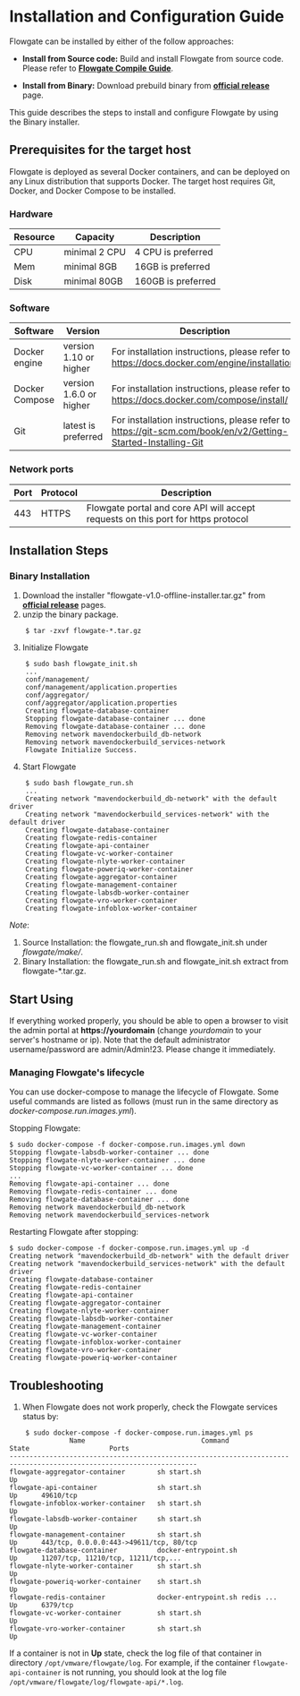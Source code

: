 # Installation and Configuration Guide
Flowgate can be installed by either of the follow approaches: 

- **Install from Source code:** Build and install Flowgate from source code. Please refer to **[Flowgate Compile Guide](compile_guide.md)**.

- **Install from Binary:** Download prebuild binary from **[official release](https://github.com/vmware/flowgate/releases)** page.


This guide describes the steps to install and configure Flowgate by using the Binary installer.

## Prerequisites for the target host
Flowgate is deployed as several Docker containers, and can be deployed on any Linux distribution that supports Docker. The target host requires Git, Docker, and Docker Compose to be installed.  
### Hardware
|Resource|Capacity|Description|
|---|---|---|
|CPU|minimal 2 CPU|4 CPU is preferred|
|Mem|minimal 8GB|16GB is preferred|
|Disk|minimal 80GB|160GB is preferred|
### Software
|Software|Version|Description|
|---|---|---|
|Docker engine|version 1.10 or higher|For installation instructions, please refer to: https://docs.docker.com/engine/installation/|
|Docker Compose|version 1.6.0 or higher|For installation instructions, please refer to: https://docs.docker.com/compose/install/|
|Git|latest is preferred|For installation instructions, please refer to: https://git-scm.com/book/en/v2/Getting-Started-Installing-Git|
### Network ports 
|Port|Protocol|Description|
|---|---|---|
|443|HTTPS|Flowgate portal and core API will accept requests on this port for https protocol|

## Installation Steps

### Binary Installation

1. Download the installer "flowgate-v1.0-offline-installer.tar.gz" from **[official release](https://github.com/vmware/flowgate/releases)** pages.
2. unzip the binary package.
```
    $ tar -zxvf flowgate-*.tar.gz
```

3. Initialize Flowgate

```
    $ sudo bash flowgate_init.sh
    ...
    conf/management/
    conf/management/application.properties
    conf/aggregator/
    conf/aggregator/application.properties
    Creating flowgate-database-container
    Stopping flowgate-database-container ... done
    Removing flowgate-database-container ... done
    Removing network mavendockerbuild_db-network
    Removing network mavendockerbuild_services-network
    Flowgate Initialize Success.
```

4. Start Flowgate

```
    $ sudo bash flowgate_run.sh
    ...
    Creating network "mavendockerbuild_db-network" with the default driver
    Creating network "mavendockerbuild_services-network" with the default driver
    Creating flowgate-database-container
    Creating flowgate-redis-container
    Creating flowgate-api-container
    Creating flowgate-vc-worker-container
    Creating flowgate-nlyte-worker-container
    Creating flowgate-poweriq-worker-container
    Creating flowgate-aggregator-container
    Creating flowgate-management-container
    Creating flowgate-labsdb-worker-container
    Creating flowgate-vro-worker-container
    Creating flowgate-infoblox-worker-container

```
*Note*:
1. Source Installation: the flowgate_run.sh and flowgate_init.sh under *flowgate/make/*.
2. Binary Installation: the flowgate_run.sh and flowgate_init.sh extract from flowgate-*.tar.gz.

## Start Using

If everything worked properly, you should be able to open a browser to visit the admin portal at **https://yourdomain** (change *yourdomain* to your server's hostname or ip). Note that the default administrator username/password are admin/Admin!23. Please change it immediately.

### Managing Flowgate's lifecycle
You can use docker-compose to manage the lifecycle of Flowgate. Some useful commands are listed as follows (must run in the same directory as *docker-compose.run.images.yml*).

Stopping Flowgate:
```
$ sudo docker-compose -f docker-compose.run.images.yml down
Stopping flowgate-labsdb-worker-container ... done
Stopping flowgate-nlyte-worker-container ... done
Stopping flowgate-vc-worker-container ... done
...
Removing flowgate-api-container ... done
Removing flowgate-redis-container ... done
Removing flowgate-database-container ... done
Removing network mavendockerbuild_db-network
Removing network mavendockerbuild_services-network
```  
Restarting Flowgate after stopping:
```
$ sudo docker-compose -f docker-compose.run.images.yml up -d
Creating network "mavendockerbuild_db-network" with the default driver
Creating network "mavendockerbuild_services-network" with the default driver
Creating flowgate-database-container
Creating flowgate-redis-container
Creating flowgate-api-container
Creating flowgate-aggregator-container
Creating flowgate-nlyte-worker-container
Creating flowgate-labsdb-worker-container
Creating flowgate-management-container
Creating flowgate-vc-worker-container
Creating flowgate-infoblox-worker-container
Creating flowgate-vro-worker-container
Creating flowgate-poweriq-worker-container
```  

## Troubleshooting
1. When Flowgate does not work properly, check the Flowgate services status by: 
```
    $ sudo docker-compose -f docker-compose.run.images.yml ps
               Name                             Command               State                    Ports                  
---------------------------------------------------------------------------------------------------------------------
flowgate-aggregator-container        sh start.sh                      Up                                              
flowgate-api-container               sh start.sh                      Up      49610/tcp                               
flowgate-infoblox-worker-container   sh start.sh                      Up                                              
flowgate-labsdb-worker-container     sh start.sh                      Up                                              
flowgate-management-container        sh start.sh                      Up      443/tcp, 0.0.0.0:443->49611/tcp, 80/tcp 
flowgate-database-container          docker-entrypoint.sh             Up      11207/tcp, 11210/tcp, 11211/tcp,...                             
flowgate-nlyte-worker-container      sh start.sh                      Up                                              
flowgate-poweriq-worker-container    sh start.sh                      Up                                              
flowgate-redis-container             docker-entrypoint.sh redis ...   Up      6379/tcp                                
flowgate-vc-worker-container         sh start.sh                      Up                                              
flowgate-vro-worker-container        sh start.sh                      Up  
```
If a container is not in **Up** state, check the log file of that container in directory ```/opt/vmware/flowgate/log```. For example, if the container ```flowgate-api-container``` is not running, you should look at the log file ```/opt/vmware/flowgate/log/flowgate-api/*.log```.  
